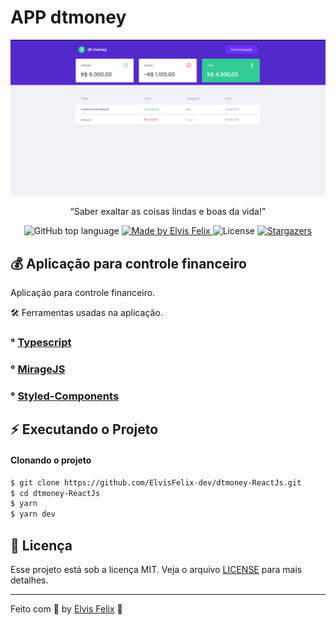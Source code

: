 # APP dtmoney

<img alt="screen" src="./scren.png" />

<p align="center">“Saber exaltar as coisas lindas e boas da vida!"</blockquote>

<p align="center">
  <img alt="GitHub top language" src="https://img.shields.io/github/languages/top/ElvisFelix-dev/dtmoney-ReactJs?style=flat">

  <a href="https://rocketseat.com.br">
    <img alt="Made by Elvis Felix" src="https://img.shields.io/badge/made%20by-Elvis%20Felix-orange">
  </a>

  <img alt="License" src="https://img.shields.io/badge/license-MIT-%2304D361">

  <a href="https://github.com/rocketseat-education/ignite-template-database-queries/stargazers">
    <img alt="Stargazers" src="https://img.shields.io/github/stars/rocketseat-education/ignite-template-database-queries?style=social">
  </a>
</p>


## 💰 Aplicação para controle financeiro


Aplicação para controle financeiro.

🛠 Ferramentas usadas na aplicação.

### ° [Typescript](https://github.com/microsoft/TypeScript)
### ° [MirageJS](https://github.com/miragejs)
### ° [Styled-Components](https://github.com/styled-components)


## :zap: Executando o Projeto
#### Clonando o projeto


```sh
$ git clone https://github.com/ElvisFelix-dev/dtmoney-ReactJs.git
$ cd dtmoney-ReactJs
$ yarn
$ yarn dev
```

## :memo: Licença

Esse projeto está sob a licença MIT. Veja o arquivo [LICENSE](https://github.com/git/git-scm.com/blob/master/MIT-LICENSE.txt) para mais detalhes.

---

Feito com 💜 by <a href="https://www.linkedin.com/in/elvis-felix/">Elvis Felix</a> :wave:
